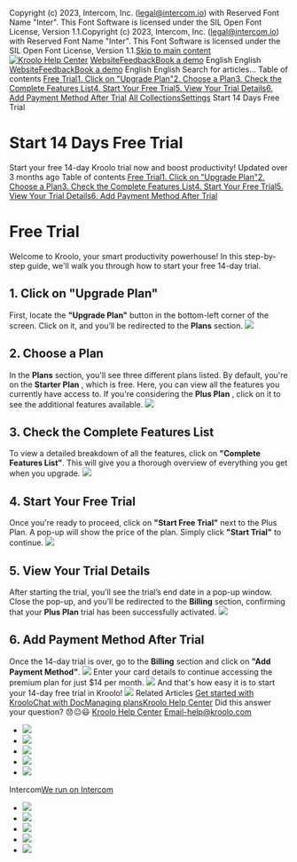 Copyright (c) 2023, Intercom, Inc. (legal@intercom.io) with Reserved Font Name "Inter". This Font Software is licensed under the SIL Open Font License, Version 1.1.Copyright (c) 2023, Intercom, Inc. (legal@intercom.io) with Reserved Font Name "Inter". This Font Software is licensed under the SIL Open Font License, Version 1.1.[Skip to main content](https://help.kroolo.com/en/articles/9901680-start-14-days-free-trial#main-content)
[![Kroolo Help Center](https://downloads.intercomcdn.com/i/o/h4qkzypg/611116/ee699fbf23fef0f6d8d4f666d84c/37cdcedd14003d8fdcfdeda0a05c09cb)](https://help.kroolo.com/en/)
[Website](https://kroolo.com/)[Feedback](https://kroolo.featurebase.app/)[Book a demo](https://kroolo.com/book-demo)
English
English
[Website](https://kroolo.com/)[Feedback](https://kroolo.featurebase.app/)[Book a demo](https://kroolo.com/book-demo)
English
English
Search for articles...
Table of contents
[Free Trial](https://help.kroolo.com/en/articles/9901680-start-14-days-free-trial#h_46bc8cde54)[1. Click on "Upgrade Plan"](https://help.kroolo.com/en/articles/9901680-start-14-days-free-trial#h_dab320849e)[2. Choose a Plan](https://help.kroolo.com/en/articles/9901680-start-14-days-free-trial#h_597ab489cb)[3. Check the Complete Features List](https://help.kroolo.com/en/articles/9901680-start-14-days-free-trial#h_0f05f91519)[4. Start Your Free Trial](https://help.kroolo.com/en/articles/9901680-start-14-days-free-trial#h_6c0a875ca4)[5. View Your Trial Details](https://help.kroolo.com/en/articles/9901680-start-14-days-free-trial#h_ad570a0f20)[6. Add Payment Method After Trial](https://help.kroolo.com/en/articles/9901680-start-14-days-free-trial#h_4091fa0094)
[All Collections](https://help.kroolo.com/en/)[Settings](https://help.kroolo.com/en/collections/10446517-settings)
Start 14 Days Free Trial
# Start 14 Days Free Trial
Start your free 14-day Kroolo trial now and boost productivity!
Updated over 3 months ago
Table of contents
[Free Trial](https://help.kroolo.com/en/articles/9901680-start-14-days-free-trial#h_46bc8cde54)[1. Click on "Upgrade Plan"](https://help.kroolo.com/en/articles/9901680-start-14-days-free-trial#h_dab320849e)[2. Choose a Plan](https://help.kroolo.com/en/articles/9901680-start-14-days-free-trial#h_597ab489cb)[3. Check the Complete Features List](https://help.kroolo.com/en/articles/9901680-start-14-days-free-trial#h_0f05f91519)[4. Start Your Free Trial](https://help.kroolo.com/en/articles/9901680-start-14-days-free-trial#h_6c0a875ca4)[5. View Your Trial Details](https://help.kroolo.com/en/articles/9901680-start-14-days-free-trial#h_ad570a0f20)[6. Add Payment Method After Trial](https://help.kroolo.com/en/articles/9901680-start-14-days-free-trial#h_4091fa0094)
# Free Trial
Welcome to Kroolo, your smart productivity powerhouse! In this step-by-step guide, we'll walk you through how to start your free 14-day trial.
## 1. Click on "Upgrade Plan"
First, locate the **"Upgrade Plan"** button in the bottom-left corner of the screen. Click on it, and you’ll be redirected to the **Plans** section.
[![](https://downloads.intercomcdn.com/i/o/1186979804/ddd2985014d38d627eed0529/f081daea-ce34-4466-b2f9-36d60ad0cc85.gif?expires=1747842300&signature=12d328d4db82934c2dd28b39a0c39adb966665d9cd72df212834c10bf2a6b155&req=dSEvEMB5lIlfXfMW1HO4zXYGYUH4p2ZMsj0seXo3KrmM24eRdaj9UhvcD9ci%0AB7jsP5Y8k7ldET%2BIbIY%3D%0A)](https://downloads.intercomcdn.com/i/o/1186979804/ddd2985014d38d627eed0529/f081daea-ce34-4466-b2f9-36d60ad0cc85.gif?expires=1747842300&signature=12d328d4db82934c2dd28b39a0c39adb966665d9cd72df212834c10bf2a6b155&req=dSEvEMB5lIlfXfMW1HO4zXYGYUH4p2ZMsj0seXo3KrmM24eRdaj9UhvcD9ci%0AB7jsP5Y8k7ldET%2BIbIY%3D%0A)
## 2. Choose a Plan
In the **Plans** section, you'll see three different plans listed. By default, you're on the **Starter Plan** , which is free. Here, you can view all the features you currently have access to.
If you're considering the **Plus Plan** , click on it to see the additional features available.
[![](https://downloads.intercomcdn.com/i/o/1186979809/71948c7da79bda97ed5b6856/89d3a7c4-b5aa-45d9-91cc-138eaf2df774.png?expires=1747842300&signature=d4e8e004b219c3bf10400cbb9b199aa9193b56e8f990bce146e190def7178dec&req=dSEvEMB5lIlfUPMW1HO4zTMCYkK%2FcgB15XOZ8SEW935BnQeK67k%2BI54uKL1T%0A0pgk291Lm8rhmmpNsoo%3D%0A)](https://downloads.intercomcdn.com/i/o/1186979809/71948c7da79bda97ed5b6856/89d3a7c4-b5aa-45d9-91cc-138eaf2df774.png?expires=1747842300&signature=d4e8e004b219c3bf10400cbb9b199aa9193b56e8f990bce146e190def7178dec&req=dSEvEMB5lIlfUPMW1HO4zTMCYkK%2FcgB15XOZ8SEW935BnQeK67k%2BI54uKL1T%0A0pgk291Lm8rhmmpNsoo%3D%0A)
## 3. Check the Complete Features List
To view a detailed breakdown of all the features, click on **"Complete Features List"**.
This will give you a thorough overview of everything you get when you upgrade.
[![](https://downloads.intercomcdn.com/i/o/1186979812/20ce96d8eda956e5046763b3/2f7bc779-1cac-4ba3-bccb-b67ebdf8ef1e.gif?expires=1747842300&signature=5bb8bf0bb254f8f93067702245a35a319f1c984cca4ad01fab9bc80a2d491fbd&req=dSEvEMB5lIleW%2FMW1HO4zTTc7q6Yp4HkdqIat1GAGajrWp2%2FF%2BtUUlys5s5t%0ABgSdwgC97ajDWOy5Bjg%3D%0A)](https://downloads.intercomcdn.com/i/o/1186979812/20ce96d8eda956e5046763b3/2f7bc779-1cac-4ba3-bccb-b67ebdf8ef1e.gif?expires=1747842300&signature=5bb8bf0bb254f8f93067702245a35a319f1c984cca4ad01fab9bc80a2d491fbd&req=dSEvEMB5lIleW%2FMW1HO4zTTc7q6Yp4HkdqIat1GAGajrWp2%2FF%2BtUUlys5s5t%0ABgSdwgC97ajDWOy5Bjg%3D%0A)
## 4. Start Your Free Trial
Once you're ready to proceed, click on **"Start Free Trial"** next to the Plus Plan. A pop-up will show the price of the plan. Simply click **"Start Trial"** to continue.
[![](https://downloads.intercomcdn.com/i/o/1186979818/6cb5d5bc998f4200c54a9df4/ce4fd162-9e08-44af-bef5-44310c242ca6.gif?expires=1747842300&signature=3f86d4e870a8b25c96e6f69f3fe5e777ea7f912af4e6c361a65b44fb43effdad&req=dSEvEMB5lIleUfMW1HO4zVOQL4LJyERXEjErrbknGq8oxjsoy%2FyrVx%2Fxdhu8%0A%2FoNeWlPyW%2BW4di01sJM%3D%0A)](https://downloads.intercomcdn.com/i/o/1186979818/6cb5d5bc998f4200c54a9df4/ce4fd162-9e08-44af-bef5-44310c242ca6.gif?expires=1747842300&signature=3f86d4e870a8b25c96e6f69f3fe5e777ea7f912af4e6c361a65b44fb43effdad&req=dSEvEMB5lIleUfMW1HO4zVOQL4LJyERXEjErrbknGq8oxjsoy%2FyrVx%2Fxdhu8%0A%2FoNeWlPyW%2BW4di01sJM%3D%0A)
## 5. View Your Trial Details
After starting the trial, you’ll see the trial’s end date in a pop-up window.
Close the pop-up, and you’ll be redirected to the **Billing** section, confirming that your **Plus Plan** trial has been successfully activated.
[![](https://downloads.intercomcdn.com/i/o/1186979808/a4b279e6edbbd257d69d4d05/04a52f00-25dd-4f49-8b07-6d3985ddeaac.gif?expires=1747842300&signature=d2ef2e88f4f9fe122ea66062e3f509f837c6f7e97be9a5a906aecadb7a7aeac4&req=dSEvEMB5lIlfUfMW1HO4zVBXn66SBF8IS0Mp2lobiTFNS9X117yiOlJW04PS%0AtuRdqksyYIpLSJuBZM8%3D%0A)](https://downloads.intercomcdn.com/i/o/1186979808/a4b279e6edbbd257d69d4d05/04a52f00-25dd-4f49-8b07-6d3985ddeaac.gif?expires=1747842300&signature=d2ef2e88f4f9fe122ea66062e3f509f837c6f7e97be9a5a906aecadb7a7aeac4&req=dSEvEMB5lIlfUfMW1HO4zVBXn66SBF8IS0Mp2lobiTFNS9X117yiOlJW04PS%0AtuRdqksyYIpLSJuBZM8%3D%0A)
## 6. Add Payment Method After Trial
Once the 14-day trial is over, go to the **Billing** section and click on **"Add Payment Method"**.
[![](https://downloads.intercomcdn.com/i/o/1186979816/259c2ecdf4d4bd657a608367/ea29eda6-ddc8-4164-9f35-c29041e69aa9.gif?expires=1747842300&signature=3e92f204005f5517b3bd217952587e5f488973b57f76b578fd1eaa19a2f560c4&req=dSEvEMB5lIleX%2FMW1HO4zfWPXSVdrwF2Hfq2DnJAlSuoHzHPGVifkX76Kfn3%0AUcxKteyfwBjZprRHCk4%3D%0A)](https://downloads.intercomcdn.com/i/o/1186979816/259c2ecdf4d4bd657a608367/ea29eda6-ddc8-4164-9f35-c29041e69aa9.gif?expires=1747842300&signature=3e92f204005f5517b3bd217952587e5f488973b57f76b578fd1eaa19a2f560c4&req=dSEvEMB5lIleX%2FMW1HO4zfWPXSVdrwF2Hfq2DnJAlSuoHzHPGVifkX76Kfn3%0AUcxKteyfwBjZprRHCk4%3D%0A)
Enter your card details to continue accessing the premium plan for just $14 per month.
[![](https://downloads.intercomcdn.com/i/o/1186979811/55f809d965ac83c4f7670cf5/78f29678-de9d-40e1-b303-a3b37e104082.gif?expires=1747842300&signature=dc6125857f723c5fad112097d9ee2c4ea925767018ca56a34a5a289815148981&req=dSEvEMB5lIleWPMW1HO4zSgOxE%2FYaQyt014KdsYu1VesZtKW%2F5%2F7GOmZI1Ws%0Alk%2FfG%2FogNuhTpElrhPQ%3D%0A)](https://downloads.intercomcdn.com/i/o/1186979811/55f809d965ac83c4f7670cf5/78f29678-de9d-40e1-b303-a3b37e104082.gif?expires=1747842300&signature=dc6125857f723c5fad112097d9ee2c4ea925767018ca56a34a5a289815148981&req=dSEvEMB5lIleWPMW1HO4zSgOxE%2FYaQyt014KdsYu1VesZtKW%2F5%2F7GOmZI1Ws%0Alk%2FfG%2FogNuhTpElrhPQ%3D%0A)
And that's how easy it is to start your 14-day free trial in Kroolo!
[![](https://downloads.intercomcdn.com/i/o/1186988009/601c5f79b5800785761f7a1d/cta+2.png?expires=1747842300&signature=79f67a3ddb5a01d962781e9dcd256cfee3e1d79378aef1b07e6dc7ed8e492985&req=dSEvEMB2lYFfUPMW1HO4zc54cEQAgvYBKtqoTb08H7Tr7TX%2Fa450HaNZFMYC%0A4c1%2F0UJpqCgEVIdE%2FpQ%3D%0A)](https://kroolo.com/)
Related Articles
[Get started with Kroolo](https://help.kroolo.com/en/articles/9771671-get-started-with-kroolo)[Chat with Doc](https://help.kroolo.com/en/articles/9826869-chat-with-doc)[Managing plans](https://help.kroolo.com/en/articles/10153102-managing-plans)[Kroolo Help Center](https://help.kroolo.com/en/articles/10851164-kroolo-help-center)
Did this answer your question?
😞😐😃
[Kroolo Help Center](https://help.kroolo.com/en/)
Email-help@kroolo.com
  * [![](https://intercom.help/kroolo/assets/svg/icon:social-facebook/FFFFFF)](https://www.facebook.com/profile.php?id=61553808299270)
  * [![](https://intercom.help/kroolo/assets/svg/icon:social-linkedin/FFFFFF)](https://www.linkedin.com/company/getkroolo)
  * [![](https://intercom.help/kroolo/assets/svg/icon:social-instagram/FFFFFF)](https://www.instagram.com/getkroolo)
  * [![](https://intercom.help/kroolo/assets/svg/icon:social-youtube/FFFFFF)](https://www.youtube.com/@getkroolo/featured)
  * [![](https://intercom.help/kroolo/assets/svg/icon:social-twitter-x/FFFFFF)](https://www.twitter.com/getkroolo)


Intercom[We run on Intercom](https://www.intercom.com/intercom-link?company=Kroolo&solution=customer-support&utm_campaign=intercom-link&utm_content=We+run+on+Intercom&utm_medium=help-center&utm_referrer=https%3A%2F%2Fhelp.kroolo.com%2Fen%2Farticles%2F9901680-start-14-days-free-trial&utm_source=desktop-web)
  * [![](https://intercom.help/kroolo/assets/svg/icon:social-facebook/FFFFFF)](https://www.facebook.com/profile.php?id=61553808299270)
  * [![](https://intercom.help/kroolo/assets/svg/icon:social-linkedin/FFFFFF)](https://www.linkedin.com/company/getkroolo)
  * [![](https://intercom.help/kroolo/assets/svg/icon:social-instagram/FFFFFF)](https://www.instagram.com/getkroolo)
  * [![](https://intercom.help/kroolo/assets/svg/icon:social-youtube/FFFFFF)](https://www.youtube.com/@getkroolo/featured)
  * [![](https://intercom.help/kroolo/assets/svg/icon:social-twitter-x/FFFFFF)](https://www.twitter.com/getkroolo)


